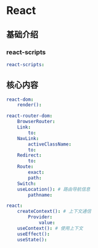 # React


## 基础介绍


### react-scripts
```yaml
react-scripts:

```


## 核心内容

```yaml
react-dom:
    render():

react-router-dom:
    BrowserRouter:
    Link:
        to:
    NavLink:
        activeClassName:
        to:
    Redirect:
        to:
    Route:
        exact:
        path:
    Switch:
    useLocation(): # 路由导航信息
        pathname:

react:
    createContext(): # 上下文通信
        Provider:
            value:
    useContext(): # 使用上下文
    useEffect():
    useState():
```


